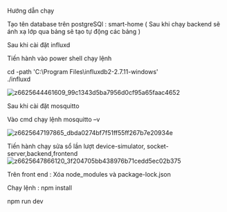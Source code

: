 Hướng dẫn chạy

Tạo tên database trên postgreSQl : smart-home ( Sau khi chạy backend sẽ ánh xạ lớp qua bảng sẽ tạo tự động các bảng  )

Sau khi cài đặt influxd

Tiến hành vào power shell chạy lệnh

cd -path 'C:\Program Files\influxdb2-2.7.11-windows'   
./influxd

![z6625644461609_99c1343d5ba7956d0cf95a65faac4652](https://github.com/user-attachments/assets/9a040142-5b94-4610-bce3-e58f18ddc581)

Sau khi cài đặt mosquitto

Vào cmd chạy lệnh
mosquitto –v

 ![z6625647197865_dbda0274bf7f51ff55ff267b7e20934e](https://github.com/user-attachments/assets/6e891abf-3c89-4023-b252-647540d37256)

Tiến hành chạy sửa sổ lần lượt device-simulator, socket-server,backend,frontend
![z6625647866120_3f204705bb438976b71cedd5ec02b375](https://github.com/user-attachments/assets/5cec80fb-98e7-43b2-aa55-d1a74480cc98)
 
Trên front end :
Xóa node_modules và package-lock.json

Chạy lệnh : 
npm install

npm run dev





